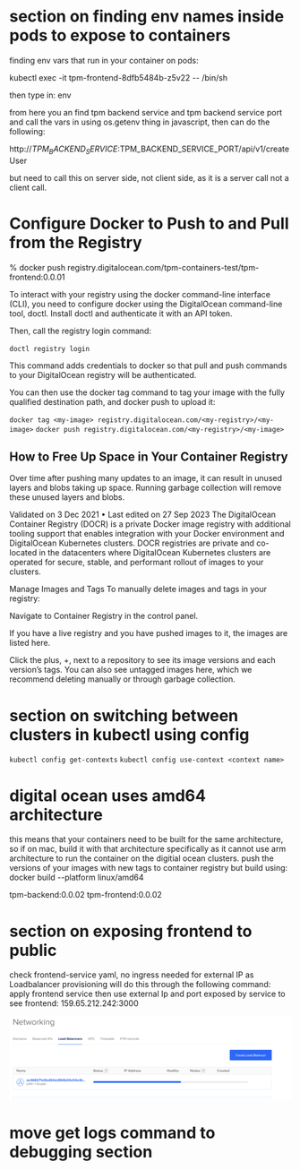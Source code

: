 # section on finding env names inside pods to expose to containers

finding env vars that run in your container on pods:

kubectl exec -it tpm-frontend-8dfb5484b-z5v22 -- /bin/sh

then type in: env

from here you an find tpm backend service and tpm backend service port
and call the vars in using os.getenv thing in javascript, then can do the following:

http://$TPM_BACKEND_SERVICE:$TPM_BACKEND_SERVICE_PORT/api/v1/createUser

but need to call this on server side, not client side, as it is a server call not a client call.

# Configure Docker to Push to and Pull from the Registry

% docker push registry.digitalocean.com/tpm-containers-test/tpm-frontend:0.0.01

To interact with your registry using the docker command-line interface (CLI), you need to configure docker using the DigitalOcean command-line tool, doctl. Install doctl and authenticate it with an API token.

Then, call the registry login command:

`doctl registry login`

This command adds credentials to docker so that pull and push commands to your DigitalOcean registry will be authenticated.

You can then use the docker tag command to tag your image with the fully qualified destination path, and docker push to upload it:

`docker tag <my-image> registry.digitalocean.com/<my-registry>/<my-image>`
`docker push registry.digitalocean.com/<my-registry>/<my-image>`

## How to Free Up Space in Your Container Registry

Over time after pushing many updates to an image, it can result in unused layers and blobs taking up space. Running garbage collection will remove these unused layers and blobs.

Validated on 3 Dec 2021 • Last edited on 27 Sep 2023
The DigitalOcean Container Registry (DOCR) is a private Docker image registry with additional tooling support that enables integration with your Docker environment and DigitalOcean Kubernetes clusters. DOCR registries are private and co-located in the datacenters where DigitalOcean Kubernetes clusters are operated for secure, stable, and performant rollout of images to your clusters.

Manage Images and Tags
To manually delete images and tags in your registry:

Navigate to Container Registry in the control panel.

If you have a live registry and you have pushed images to it, the images are listed here.

Click the plus, +, next to a repository to see its image versions and each version’s tags. You can also see untagged images here, which we recommend deleting manually or through garbage collection.

# section on switching between clusters in kubectl using config

`kubectl config get-contexts`
`kubectl config use-context <context name>`

# digital ocean uses amd64 architecture

this means that your containers need to be built for the same architecture, so if on mac, build it with that architecture specifically as it cannot use arm architecture to run the container on the digitial ocean clusters.
push the versions of your images with new tags to container registry but build using:
docker build --platform linux/amd64

tpm-backend:0.0.02
tpm-frontend:0.0.02

# section on exposing frontend to public

check frontend-service yaml, no ingress needed for external IP as Loadbalancer provisioning will do this
through the following command:
apply frontend service
then use external Ip and port exposed by service to see frontend: 159.65.212.242:3000

![alt text](image-6.png)

# move get logs command to debugging section
